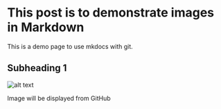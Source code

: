 # This post is to demonstrate images in Markdown

This is a demo page to use mkdocs with git.


## Subheading 1

![alt text](images/image_1.jpg)

Image will be displayed from GitHub
